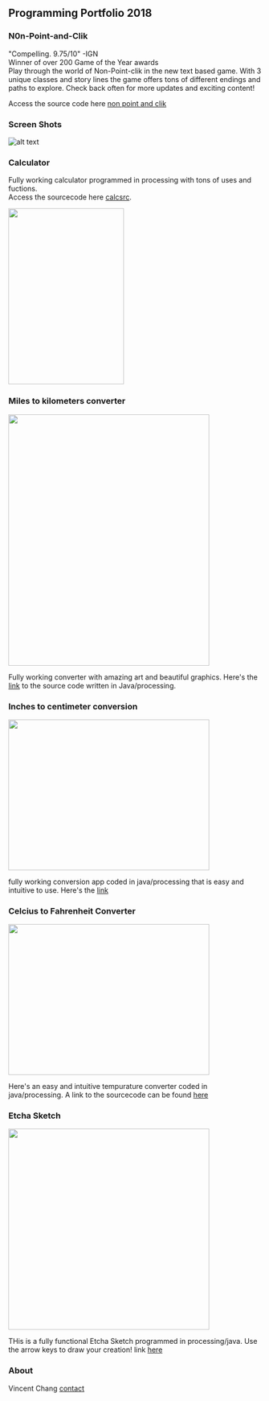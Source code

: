 ## Programming Portfolio 2018
### N0n-Point-and-Clik
 "Compelling. 9.75/10" -IGN <br>
 Winner of over 200 Game of the Year awards<br>
 Play through the world of Non-Point-clik in the new text based game. With 3 unique classes and story lines the game offers tons of different endings and paths to explore. Check back often for more updates and exciting content! <br>
 
Access the source code here [non point and clik ](https://github.com/DoubekSeth/NonPointAndClick) <br>

### Screen Shots
![alt text](https://vinchang920.github.io/Portfolio2018/sword.png "Logo Title Text 1")



### Calculator
Fully working calculator programmed in processing with tons of uses and fuctions. <br>
Access the sourcecode here [calcsrc](https://github.com/vinchang920/calculator).

<img src="https://vinchang920.github.io/Portfolio2018/calcscreenshot.png" width="230" height="350" />

### Miles to kilometers converter
<img src="https://vinchang920.github.io/Portfolio2018/converter.png" width="400" height="500" />

Fully working converter with amazing art and beautiful graphics.
Here's the [link](https://github.com/vinchang920/Portfolio2018/blob/master/converter/src) to the source code written in Java/processing.

### Inches to centimeter conversion
<img src="https://vinchang920.github.io/Portfolio2018/conversion.png" width="400" height="300" />

fully working conversion app coded in java/processing that is easy and intuitive to use. 
Here's the [link](https://github.com/vinchang920/Portfolio2018/blob/master/conversion/src)

### Celcius to Fahrenheit Converter
<img src="https://vinchang920.github.io/Portfolio2018/tempconverter.png" width="400" height="300" />

Here's an easy and intuitive tempurature converter coded in java/processing. A link to the sourcecode can be 
found [here](https://github.com/vinchang920/Portfolio2018/blob/master/tempconverter/src/ "link")

### Etcha Sketch
<img src="https://vinchang920.github.io/Portfolio2018/sketch.png" width="400" />


THis is a fully functional Etcha Sketch programmed in processing/java. Use the arrow keys to draw your creation!
link [here](https://github.com/vinchang920/Portfolio2018/blob/master/etch/src)

### About
Vincent Chang
[contact](vincchan9510@granitesd.org)


